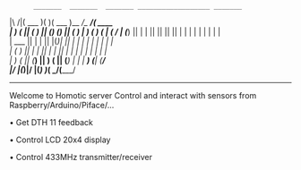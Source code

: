           _______  _______  _______ __________________ _______ 
|\     /|(  ___  )(       )(  ___  )\__   __/\__   __/(  ____ \
| )   ( || (   ) || () () || (   ) |   ) (      ) (   | (    \/
| (___) || |   | || || || || |   | |   | |      | |   | |      
|  ___  || |   | || |(_)| || |   | |   | |      | |   | |      
| (   ) || |   | || |   | || |   | |   | |      | |   | |      
| )   ( || (___) || )   ( || (___) |   | |   ___) (___| (____/\
|/     \|(_______)|/     \|(_______)   )_(   \_______/(_______/
                                                               
--------------------------------------------------------------- 


Welcome to Homotic server
Control and interact with sensors from Raspberry/Arduino/Piface/...

• Get DTH 11 feedback

• Control LCD 20x4 display

• Control 433MHz transmitter/receiver
